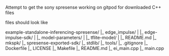 Attempt to get the sony spresense working on gitpod for downloaded C++ files



files should look like


example-standalone-inferencing-spresense/
|_ edge_impulse/
|  |_ edge-impulse-sdk/
|  |_ model-parameters/
|  |_ tflite-model/
|  |_ README.md
|_ mkspk/
|_ spresense-exported-sdk/
|_ stdlib/
|_ tools/
|_ .gitignore
|_ Dockerfile
|_ LICENSE
|_ Makefile
|_ README.md
|_ ei_main.cpp
|_ main.cpp
